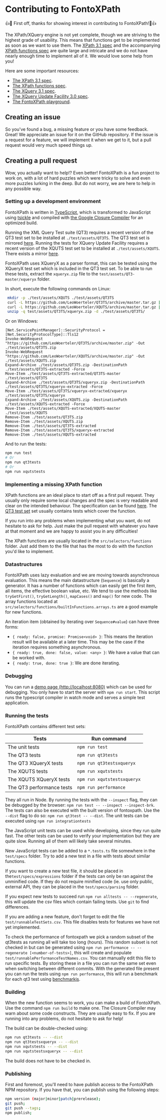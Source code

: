 # Contributing to FontoXPath

:+1::tada: First off, thanks for showing interest in contributing to
FontoXPath!:tada::+1:

The XPath/XQuery engine is not yet complete, though we are striving to the
highest grade of usability. This means that functions get to be
implemented as soon as we want to use them. The [XPath 3.1
spec](https://www.w3.org/TR/xpath-31/) and the accompanying [XPath
functions spec](https://www.w3.org/TR/xpath-functions-31/) are quite
large and intricate and we do not have nearly enough time to implement
all of it. We would love some help from you!

Here are some important resources:

- [The XPath 3.1 spec](https://www.w3.org/TR/xpath-31/).
- [The XPath functions
  spec](https://www.w3.org/TR/xpath-functions-31/).
- [The XQuery 3.1 spec](https://www.w3.org/TR/xquery-31/).
- [The XQuery Update Facility 3.0
  spec](https://www.w3.org/TR/xquery-update-30/).
- [The FontoXPath playground](https://xpath.playground.fontoxml.com/).

## Creating an issue

So you've found a bug, a missing feature or you have some
feedback. Great! We appreciate an issue for it on the GitHub
repository. If the issue is a request for a feature, we will implement
it when we get to it, but a pull request would very much speed things
up.

## Creating a pull request

Wow, you actually want to help!? Even better! FontoXPath is a fun
project to work on, with a lot of hard puzzles which were tricky to
solve and even more puzzles lurking in the deep. But do not worry, we
are here to help in any possible way.

### Setting up a development environment

FontoXPath is written in
[TypeScript](https://www.typescriptlang.org/), which is transformed to
JavaScript using [tsickle](https://github.com/angular/tsickle) and
compiled with [the Google Closure
Compiler](https://github.com/google/closure-compiler) for an optimized
build.

Running the XML Query Test suite (QT3) requires a recent version of
the QT3 test set to be installed at `./test/assets/QT3TS`. The QT3
test set is mirrored
[here](https://github.com/LeoWoerteler/QT3TS/). Running the tests for
XQuery Update Facility requires a recent version of the XQUTS test set
to be installed at `./test/assets/XQUTS`. There exists a mirror
[here](https://github.com/LeoWoerteler/XQUTS).

FontoXPath uses XQueryX as a parser format, this can be tested using
the XQueryX test set which is included in the QT3 test set. To be able
to run these tests, extract the `xqueryx.zip` file to the
`test/assets/QT3-master/xqueryx` folder.

In short, execute the following commands on Linux:

```sh
 mkdir -p ./test/assets/XQUTS ./test/assets/QT3TS
 curl -L https://github.com/LeoWoerteler/QT3TS/archive/master.tar.gz | tar -xz -C ./test/assets/QT3TS --strip-components=1
 curl -L https://github.com/LeoWoerteler/XQUTS/archive/master.tar.gz | tar -xz -C ./test/assets/XQUTS --strip-components=1
 unzip -q test/assets/QT3TS/xqueryx.zip -d ./test/assets/QT3TS/
```

Or on Windows:

```posh
[Net.ServicePointManager]::SecurityProtocol = [Net.SecurityProtocolType]::Tls12
Invoke-WebRequest "https://github.com/LeoWoerteler/QT3TS/archive/master.zip" -Out ./test/assets/QT3TS.zip
Invoke-WebRequest "https://github.com/LeoWoerteler/XQUTS/archive/master.zip" -Out ./test/assets/XQUTS.zip
Expand-Archive ./test/assets/QT3TS.zip -DestinationPath ./test/assets/QT3TS-extracted -Force
Move-Item ./test/assets/QT3TS-extracted/QT3TS-master ./test/assets/QT3TS
Expand-Archive ./test/assets/QT3TS/xqueryx.zip -DestinationPath ./test/assets/QT3TS/xqueryx-extracted -Force
Move-Item ./test/assets/QT3TS/xqueryx-extracted/xqueryx ./test/assets/QT3TS/xqueryx
Expand-Archive ./test/assets/XQUTS.zip -DestinationPath ./test/assets/XQUTS-extracted -Force
Move-Item ./test/assets/XQUTS-extracted/XQUTS-master ./test/assets/XQUTS
Remove-Item ./test/assets/QT3TS.zip
Remove-Item ./test/assets/XQUTS.zip
Remove-Item ./test/assets/QT3TS-extracted
Remove-Item ./test/assets/QT3TS/xqueryx-extracted
Remove-Item ./test/assets/XQUTS-extracted
```

And to run the tests:

```sh
npm run test
# Or
npm run qt3tests
# Or
npm run xqutstests
```

### Implementing a missing XPath function

XPath functions are an ideal place to start off as a first pull
request. They usually only require some local changes and the spec is
very readable and clear on the intended behaviour. The specification
can be found [here](https://www.w3.org/TR/xpath-functions-31/). The
[QT3 test set](https://dev.w3.org/2011/QT3-test-suite/) set usually
contains tests which cover the function.

If you run into any problems when implementing what you want, do not
hesitate to ask for help. Just make the pull request with whatever you
have at that moment and we are happy to assist you in any
difficulties!

The XPath functions are usually located in the
`src/selectors/functions` folder. Just add them to the file that has
the most to do with the function you'd like to implement.

### Datastructures

FontoXPath uses lazy evaluation and we are moving towards asynchronous
evaluation. This means the main datastructure (`Sequence`) is
basically a generator. It has a number of functions which can easily
get the first item, all items, the effective boolean value, etc. We
tend to use the methods like `tryGetFirst()`, `tryGetLength()`,
`mapCases()` and `map()` for new code. The array functions located
at `src/selectors/functions/builtInFunctions.arrays.ts` are a good
example for new functions.

An iteration item (obtained by iterating over `Sequence#value`) can
have three forms:

- `{ ready: false, promise: Promise<void> }`: This means the iteration
  result will be available at a later time. This may be the case if
  the iteration requires something asynchronous.
- `{ ready: true, done: false, value: <any> }`: We have a value that
  can be worked with.
- `{ ready: true, done: true }`: We are done iterating.

### Debugging

You can run a [demo page (http://localhost:8080)](http://localhost:8080)
which can be used for debugging. You only have to start the server
with `npm run start`. This script runs the typescript compiler in
watch mode and serves a simple test application.

### Running the tests

FontoXPath contains different test sets:

|Tests|Run command|
|-|-|
|The unit tests|`npm run test`|
|The QT3 tests|`npm run qt3tests`|
|The QT3 XQueryX tests|`npm run qt3testsxqueryx`|
|The XQUTS tests|`npm run xqutstests`|
|The XQUTS XQueryX tests|`npm run xqutstestsxqueryx`|
|The QT3 performance tests|`npm run performance`|

They all run in Node. By running the tests with the `--inspect` flag,
they can be debugged by the browser: `npm run test -- --inspect
--inspect-brk`. The tests can also be executed with the built version
of fontoxpath. Use the `--dist` flag to do so: `npm run qt3test --
--dist`. The unit tests can be executed using `npm run
integrationtests`

The JavaScript unit tests can be used while developing, since they run
quite fast. The other tests can be used to verify your implementation
but they are quite slow. Running all of them will likely take several
minutes.

New JavaScript tests can be added to a `*.tests.ts` file somewhere in
the `test/specs` folder. Try to add a new test in a file with tests
about similar functions.

If you want to create a new test file, it should be placed in
the`test/specs/expressions` folder if the tests can only be ran
against the unminified code. If they do not require minified code
(ie. use only public, external API, they can be placed in the
`test/specs/parsing` folder.

If you expect new tests to succeed run `npm run alltests --
--regenerate`, this will update the csv files which contain failing
tests. Use `git` to find differences.

If you are adding a new feature, don't forget to edit the file
`test/runnableTestSets.csv`. This file disables tests for features we
have not yet implemented.

To check the performance of fontoxpath we pick a random subset of the
qt3tests as running all will take too long (hours). This random subset
is not checked in but can be generated using
`npm run performance -- --regenerate [<number-of-tests>]`, this will create
and populate `test/runnablePerformanceTestNames.csv`. You can manually
edit this file to run specific tests. By storing these in a file you can
run the same set even when switching between different commits. With the
generated file present you can run the tests using `npm run performance`,
this will run a benchmark for each qt3 test using
[benchmarkjs](https://benchmarkjs.com/).

### Building

When the new function seems to work, you can make a build of
FontoXPath. Use the command `npm run build` to make one. The Closure
Compiler may warn about some code constructs. They are usually easy to
fix. If you are running into any problems, do not hesitate to ask for
help!

The build can be double-checked using:

```sh
npm run qt3tests -- --dist
npm run qt3testsxqueryx -- --dist
npm run xqutstests -- --dist
npm run xqutstestsxqueryx -- --dist
```

The build does not have to be checked in.

### Publishing

First and foremost, you'll need to have publish access to the
FontoXPath NPM repository. If you have that, you can publish using the
following steps:

```sh
npm version (major|minor|patch|prerelease);
git push;
git push --tags;
npm publish;
```
